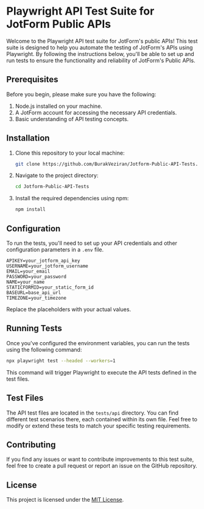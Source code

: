 # Playwright API Test Suite for JotForm Public APIs

Welcome to the Playwright API test suite for JotForm's public APIs! This test suite is designed to help you automate the testing of JotForm's APIs using Playwright. By following the instructions below, you'll be able to set up and run tests to ensure the functionality and reliability of JotForm's Public APIs.

## Prerequisites

Before you begin, please make sure you have the following:

1. Node.js installed on your machine.
2. A JotForm account for accessing the necessary API credentials.
3. Basic understanding of API testing concepts.

## Installation

1. Clone this repository to your local machine:

   ```bash
   git clone https://github.com/BurakVeziran/Jotform-Public-API-Tests.git
   ```

2. Navigate to the project directory:

   ```bash
   cd Jotform-Public-API-Tests
   ```

3. Install the required dependencies using npm:

   ```bash
   npm install
   ```

## Configuration

To run the tests, you'll need to set up your API credentials and other configuration parameters in a `.env` file.

```dotenv
APIKEY=your_jotform_api_key
USERNAME=your_jotform_username
EMAIL=your_email
PASSWORD=your_password
NAME=your_name
STATICFORMID=your_static_form_id
BASEURL=base_api_url
TIMEZONE=your_timezone
```

Replace the placeholders with your actual values.

## Running Tests

Once you've configured the environment variables, you can run the tests using the following command:

```bash
npx playwright test --headed --workers=1
```

This command will trigger Playwright to execute the API tests defined in the test files.

## Test Files

The API test files are located in the `tests/api` directory. You can find different test scenarios there, each contained within its own file. Feel free to modify or extend these tests to match your specific testing requirements.

## Contributing

If you find any issues or want to contribute improvements to this test suite, feel free to create a pull request or report an issue on the GitHub repository.

## License

This project is licensed under the [MIT License](LICENSE).
